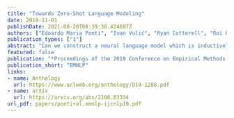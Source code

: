 ```yaml
---
title: "Towards Zero-Shot Language Modeling"
date: 2019-11-01
publishDate: 2021-08-20T08:39:38.424697Z
authors: ["Edoardo Maria Ponti", "Ivan Vulić", "Ryan Cotterell", "Roi Reichart", "Anna Korhonen"]
publication_types: ["1"]
abstract: "Can we construct a neural language model which is inductively biased towards learning human language? Motivated by this question, we aim at constructing an informative prior for held-out languages on the task of character-level, open-vocabulary language modelling. We obtain this prior as the posterior over network weights conditioned on the data from a sample of training languages, which is approximated through Laplace's method. Based on a large and diverse sample of languages, the use of our prior outperforms baseline models with an uninformative prior in both zero-shot and few-shot settings, showing that the prior is imbued with universal linguistic knowledge. Moreover, we harness broad language-specific information available for most languages of the world, i.e., features from typological databases, as distant supervision for held-out languages. We explore several language modelling conditioning techniques, including concatenation and meta-networks for parameter generation. They appear beneficial in the few-shot setting, but ineffective in the zero-shot setting. Since the paucity of even plain digital text affects the majority of the world's languages, we hope that these insights will broaden the scope of applications for language technology."
featured: false
publication: "*Proceedings of the 2019 Conference on Empirical Methods in Natural Language Processing and the 9th International Joint Conference on Natural Language Processing*"
publication_short: "EMNLP"
links:
- name: Anthology
  url: https://www.aclweb.org/anthology/D19-1288.pdf
- name: arXiv
  url: https://arxiv.org/abs/2108.03334
url_pdf: papers/ponti+al.emnlp-ijcnlp19.pdf
---
```


